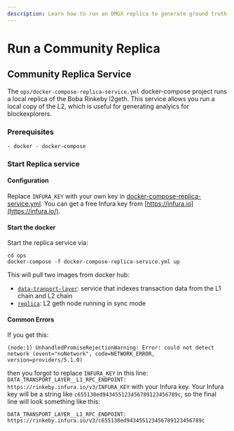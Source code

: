 ```yaml
---
description: Learn how to run an OMGX replica to generate ground truth state roots
---
```


# Run a Community Replica

## Community Replica Service

The `ops/docker-compose-replica-service.yml` docker-compose project runs a local replica of the Boba Rinkeby l2geth. This service allows you run a local copy of the L2, which is useful for generating analyics for blockexplorers.

### Prerequisites

`- docker - docker-compose`

### Start Replica service

#### Configuration

Replace `INFURA_KEY` with your own key in [docker-compose-replica-service.yml](https://github.com/omgnetwork/optimism/blob/develop/omgx_documention/.ops/docker-compose-replica-service.yml). You can get a free Infura key from [https://infura.io](https://infura.io/).

#### Start the docker

Start the replica service via:

```text
cd ops
docker-compose -f docker-compose-replica-service.yml up
```

This will pull two images from docker hub:

* [`data-tranport-layer`](https://hub.docker.com/layers/156092207/omgx/data-transport-layer/production-v1/images/sha256-07d4415aab46863b8c7996c1c40f6221f3ac3f697485ccc262a3a6f0478aa4fb?context=explore): service that indexes transaction data from the L1 chain and L2 chain
* [`replica`](https://hub.docker.com/layers/157390249/omgx/replica/production-v1/images/sha256-fc85c0db75352a911f49ba44372e087e54bd7123963f83a11084939f75581b37?context=explore): L2 geth node running in sync mode

#### Common Errors

If you get this:

```text
(node:1) UnhandledPromiseRejectionWarning: Error: could not detect network (event="noNetwork", code=NETWORK_ERROR, version=providers/5.1.0)
```

then you forgot to replace `INFURA_KEY` in this line: `DATA_TRANSPORT_LAYER__L1_RPC_ENDPOINT: https://rinkeby.infura.io/v3/INFURA_KEY` with your Infura key. Your Infura key will be a string like `c655138ed943455123456789123456789c`, so the final line will look something like this:

```text
DATA_TRANSPORT_LAYER__L1_RPC_ENDPOINT: https://rinkeby.infura.io/v3/c655138ed943455123456789123456789c
```

